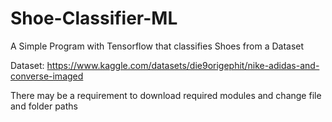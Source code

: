 # Shoe-Classifier-ML
A Simple Program with Tensorflow that classifies Shoes from a Dataset

Dataset: https://www.kaggle.com/datasets/die9origephit/nike-adidas-and-converse-imaged

There may be a requirement to download required modules and change file and folder paths
